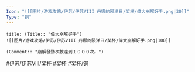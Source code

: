 ```yaml
---
Icon: "![[图片/游戏攻略/伊苏/伊苏VIII 丹娜的陨涕日/奖杯/偉大崩解好手.png|30]]"
Type: "铜"
---
```

```ad-common-bronze-trophy
title: (Title:: "偉大崩解好手")
![[图片/游戏攻略/伊苏/伊苏VIII 丹娜的陨涕日/奖杯/偉大崩解好手.png|100]]

(Comment:: "崩解發動次數達到１０００次。")
```

#伊苏/伊苏VIII/奖杯 #奖杯 #奖杯/铜
